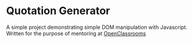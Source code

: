 # Quotation Generator

A simple project demonstrating simple DOM manipulation with Javascript.
Written for the purpose of mentoring at [OpenClassrooms](https://openclassrooms.com/)